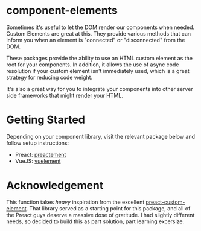 # component-elements

Sometimes it's useful to let the DOM render our components when needed. Custom Elements are great at this. They provide various methods that can inform you when an element is "connected" or "disconnected" from the DOM.

These packages provide the ability to use an HTML custom element as the root for your components. In addition, it allows the use of async code resolution if your custom element isn't immediately used, which is a great strategy for reducing code weight.

It's also a great way for you to integrate your components into other server side frameworks that might render your HTML.

# Getting Started

Depending on your component library, visit the relevant package below and follow setup instructions:

- Preact: [preactement](https://github.com/jahilldev/component-elements/tree/main/packages/preactement#readme)
- VueJS: [vuelement](https://github.com/jahilldev/component-elements/tree/main/packages/vuelement#readme)

# Acknowledgement

This function takes _heavy_ inspiration from the excellent [preact-custom-element](https://github.com/preactjs/preact-custom-element). That library served as a starting point for this package, and all of the Preact guys deserve a massive dose of gratitude. I had slightly different needs, so decided to build this as part solution, part learning excersize.
